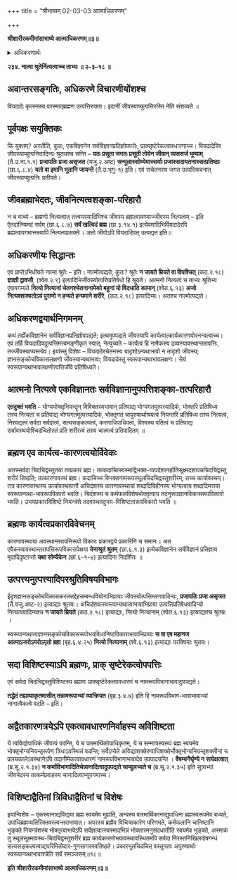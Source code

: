 +++
title = "श्रीभाष्यम् 02-03-03 आत्माधिकरणम्"

+++


**श्रीशारीरकमीमांसाभाष्ये आत्माधिकरणम्॥३॥**

<details><summary>अधिकरणार्थः</summary>

जीवानां उत्पत्तिविनाशराहित्येन नित्यता
</details>

**२३४. नात्मा श्रुतेर्नित्यत्वाच्च ताभ्यः ॥ २–३–१८ ॥**

## अवान्तरसङ्गतिः, अधिकरणे विचारणीयोंशश्च

वियदादेः कृत्स्नस्य परस्माद्ब्रह्मण उत्पत्तिरुक्ता। इदानीं जीवस्याप्युत्पत्तिरस्ति नेति संशय्यते ॥

## पूर्वपक्षः सयुक्तिकः

कि युक्तम्? अस्तीति, कुतः, एकविज्ञानेन सर्वविज्ञानप्रतिज्ञोपपत्तेः, प्राक्सृष्टेरेकत्वावधारणाच्च। वियदादेरिव जीवस्याप्युत्पत्तिवादिन्यः श्रुतयश्च सन्ति – **यतः प्रसूता जगतः प्रसूती तोयेन जीवान् व्यससर्ज भूम्याम्** (तै.उ.ना.१.१) **प्रजापतिः प्रजा असृजत** (यजु.२.अष्ट) **सन्मूलास्सोम्येमास्सर्वाः प्रजास्सदायतनास्सत्प्रतिष्ठाः** (छा.६.८.४) **यतो वा इमानि भूतानि जायन्ते** (तै.उ.भृगु-१) इति। एवं सचेतनस्य जगत उत्पत्तिवचनात् जीवस्याप्युत्पत्तिः प्रतीयते।

## जीवब्रह्माभेदतः, जीवनित्यत्वशङ्का-परिहारौ

न च वाच्यं – ब्रह्मणो नित्यत्वात् तत्त्वमस्यादिभिश्च जीवस्य ब्रह्मत्वावगमाज्जीवस्य नित्यत्वम् – इति ऐतदात्म्यिमदं सर्वम् (छा.६.८.७) **सर्वं खल्विदं ब्रह्म** (छा.३.१४.१) इत्येवमादिभिर्वियदादेरपि ब्रह्मत्वावगमात्तस्यापि नित्यत्वप्रसक्तेः। अतो जीवोऽपि वियदादिवत् उत्पद्यत इति॥

## अधिकरणीयः सिद्धान्तः

एवं प्राप्तेऽभिधीयते नात्मा श्रुतेः – इति। नात्मोत्पद्यते; कुतः? श्रुतेः **न जायते म्रियते वा विपश्चित्** (कठ.२.१८) **ज्ञाज्ञौ द्वावजौ**, (श्वेत.२.९) इत्यादिभिर्जीवस्योत्पत्तिप्रतिषेधो हि श्रूयते। आत्मनो नित्यत्वं च ताभ्यः श्रुतिभ्य एवावगम्यते **नित्यो नित्यानां चेतनश्चेतनानामेको बहूनां यो विदधाति कामान्** (श्वेत.६.१३) **अजो नित्यश्शाश्वतोऽयं पुराणो न हन्यते हन्यमाने शरीरे**, (कठ.२.१८) इत्यादिभ्यः। अतश्च नात्मोत्पद्यते।

## अधिकरणद्वयार्थनिगमनम्

कथं तर्ह्येकविज्ञानेन सर्वविज्ञानप्रतिज्ञोपपद्यते; इत्थमुपपद्यते जीवस्यापि कार्यत्वात्कार्यकारणयोरनन्यत्वाच्च। एवं तर्हि वियदादिवदुत्पत्तिमत्त्वमङ्गीकृतं स्यात्; नेत्युच्यते – कार्यत्वं हि नामैकस्य द्रव्यस्यावस्थान्तरापत्तिः, तज्जीवस्याप्यस्त्येव। इयांस्तु विशेषः – वियदादेरचेतनस्य यादृशोऽन्यथाभावो न तादृशो जीवस्य; ज्ञानसङ्कोचविकासलक्षणो जीवस्यान्यथाभावः; वियदादेस्तु स्वरूपान्यथाभावलक्षणः। सेयं स्वरूपान्यथाभावलक्षणोत्पत्तिर्जीवे प्रतिषिध्यते।

## आत्मनो नित्यत्वे एकविज्ञानतः सर्वविज्ञानानुपपत्तिशङ्का-तत्परिहारौ

**एतदुक्तं भवति** – भोग्यभोक्तृनियन्तॄन् विविक्तस्वभावान् प्रतिपाद्य भोग्यगतमुत्पत्त्यादिकं, भोक्तरि प्रतिषिध्य तस्य नित्यतां च प्रतिपाद्य भोग्यगतमुत्पत्त्यादिकं, भोक्तृगतं चापुरुषार्थाश्रयत्वं नियन्तरि प्रतिषिध्य तस्य नित्यत्वं, निरवद्यत्वं सर्वदा सर्वज्ञत्वं, सत्यसङ्कल्पत्वं, करणाधिपाधिपत्वं, विश्वस्य पतित्वं च प्रतिपाद्य सर्वावस्थयोश्चिदचितोस्तं प्रति शरीरत्वं तस्य चात्मत्वं प्रतिपादितम् ॥

## ब्रह्मण एव कार्यत्व-कारणत्वयोर्विवेकः

अतस्सर्वदा चिदचिद्वस्तुतया तत्प्रकारं ब्रह्म। तत्कदाचित्स्वस्माद्विभक्त-व्यपदेशानर्हातिसूक्ष्मदशापन्नचिदचिद्वस्तु शरीरं तिष्ठति; तत्कारणावस्थं ब्रह्म। कदाचिच्च विभक्तनामरूपस्थूलचिदचिद्वस्तुशरीरम्; तच्च कार्यावस्थम्। तत्र कारणावस्थस्य कार्यावस्थापत्तौ अचिदंशस्य कारणावस्थायां शब्दादिविहीनस्य भोग्यत्वाय शब्दादिमत्तया स्वरूपान्यथा-भावरूपविकारो भवति। चिदंशस्य च कर्मफलविशेषभोक्तृत्वाय तदनुरूपज्ञानविकासरूपविकारो भवति। उभयप्रकारविशिष्टे नियन्त्रंशे तदवस्थतदुभय-विशिष्टतारूपविकारो भवति ॥

## ब्रह्मणः कार्यत्वप्रकारविवेचनम्

कारणावस्थाया अवस्थान्तरापत्तिरूपो विकारः प्रकारद्वये प्रकारिणि च समानः। अत एवैकस्यावस्थान्तरापत्तिरूपविकारापेक्षया **येनाश्रुतं श्रुतम्** (छा.६.१.३) इत्येकविज्ञानेन सर्वविज्ञानं प्रतिज्ञाय मृदादिदृष्टान्तो **यथा सोम्यैकेन** (छां.६-१-४) इत्यादिना निदर्शितः ॥

## उत्पत्त्यनुत्पत्त्यादिपरश्रुतिविषयविभागः

ईदृशज्ञानसङ्कोचविकासकरतत्तद्देहसम्बन्धवियोगाभिप्रायाः जीवस्योत्पत्तिमरणवादिन्यः, **प्रजापतिः प्रजा असृजत** (तै.यजु.अष्ट-२) इत्याद्याः श्रुतयः। अचिदंशवत्स्वरूपान्यथात्वाभावाभिप्राया उत्पत्तिप्रतिषेधवादिन्यो नित्यत्ववादिन्यश्च **न जायते म्रियते** (कठ.२.१८) इत्याद्याः, नित्यो नित्यानाम् (श्वेत.६.१३) इत्याद्याश्च श्रुतयः ।

स्वरूपान्यथात्वज्ञानसङ्कोचविकासरूपोभयविधानिष्टविकाराभावाभिप्रायाः **स वा एष महानज आत्माऽजरोऽमरोऽमृतो ब्रह्म** (बृह.६.४.२५) **नित्यो नित्यानाम्** (श्वे.६.१३) इत्याद्याः परविषयाः श्रुतयः।

## सदा विशिष्टस्याऽपि ब्रह्मणः, प्राक् सृष्टेरेकत्वोपपत्तिः

एवं सर्वदा चिदचिद्वस्तुविशिष्टस्य ब्रह्मणः प्राक्सृष्टेरेकत्वावधारणं च नामरूपविभागाभावादुपपद्यते।

**तद्धेदं तह्यव्याकृतमासीत् तन्नामरूपाभ्यां व्याक्रियत** (बृह.३.४.७) इति हि नामरूपविभाग-भावाभावाभ्यां नानात्वैकत्वे वदति – इति।

## अद्वैतकारणत्रयेऽपि एकत्वावधारणनिर्वाहस्य अविशिष्टता

ये त्वविद्योपाधिकं जीवत्वं वदन्ति, ये च पारमार्थिकोपाधिकृतम्, ये च सन्मात्रस्वरूपं ब्रह्म स्वयमेव भोक्तृभोग्यनियन्तृरूपेण त्रिधाऽवस्थितं वदन्ति; सर्वेऽप्येते अविद्याशक्तेरुपाधिशक्तेर्भोक्तृभोग्यनियन्तृशक्तीनां च प्रलयकालेऽवस्थानेऽपि तदानीमेकत्वावधारणं नामरूपविभागाभावादेव उपपादयन्ति । **वैषम्यनैर्घृण्ये न सापेक्षत्वात्** (ब्र.सू.२.१.३४) **न कर्माविभागादितिचेन्नानादित्वादुपपद्यते चाप्युलभ्यते च** (ब्र.सू.२.१.३५) इति सूत्राभ्यां जीवभेदस्य तत्कर्मप्रवाहस्य चानादित्वाभ्युपगमाच्च।

## विशिष्टाद्वैतिनां त्रिविधाद्वैतिनां च विशेषः

इयान्विशेषः – एकस्यानाद्यविद्यया ब्रह्म स्वयमेव मुह्यति, अन्यस्य पारमार्थिकानाद्युपाधिना ब्रह्मस्वरूपमेव बध्यते, उपाधिब्रह्मव्यतिरिक्तवस्त्वन्तराभावात्। अपरस्य ब्रह्मैव विचित्राकारेण परिणमते, कर्मफलानि चानिष्टानि भुङ्क्ते नियन्त्रंशस्य भोक्तृत्वाभावेऽपि सर्वज्ञत्वात्स्वस्मादभिन्नं भोक्तारमनुसंदधातीति स्वयमेव भुङ्क्ते, अस्माकं तु स्थूलसूक्ष्मावस्थ-चिदचिद्वस्तुशरीरं ब्रह्म कार्यकारणोभयावस्थावस्थितमपि सर्वदा निरस्तनिखिलदोषगन्धं सत्यसङ्कल्पत्वाद्यपरिमितोदार-गुणसागरमवतिष्ठते। प्रकारभूतचिदचित् वस्तुगताः अपुरुषार्थाः स्वरूपान्यथाभावाश्चेति सर्वं समञ्जसम्॥१८॥

**इति श्रीशारीरकमीमांसाभाष्ये आत्माधिकरणम्॥३॥**


